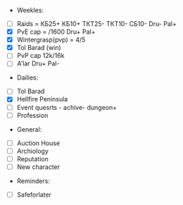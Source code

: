 -  Weekles: 
- [ ] Raids = КБ25+ КБ10+ ТКТ25- ТКТ10- СБ10-
      Dru-
      Pal+
- [x] PvE cap = /1600 
      Dru+
      Pal+
- [x] Wintergrasp(pvp) = 4/5
- [x] Tol Barad (win)
- [ ] PvP cap 12k/16k
- [ ] A'lar
      Dru+
      Pal-

- Dailies:
- [ ] Tol Barad
- [x] Hellfire Peninsula
- [ ] Event
      quesrts - 
      achive-
      dungeon+
- [ ] Profession

- General:
- [ ] Auction House
- [ ] Archiology
- [ ] Reputation
- [ ] New character

- Reminders:
- [ ] Safeforlater